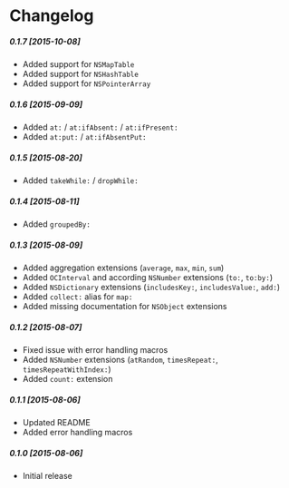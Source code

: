 # Changelog

##### 0.1.7 [2015-10-08]
* Added support for `NSMapTable`
* Added support for `NSHashTable`
* Added support for `NSPointerArray`

##### 0.1.6 [2015-09-09]
* Added `at:` / `at:ifAbsent:` / `at:ifPresent:`
* Added `at:put:` / `at:ifAbsentPut:`

##### 0.1.5 [2015-08-20]
* Added `takeWhile:` / `dropWhile:`

##### 0.1.4 [2015-08-11]
* Added `groupedBy:`

##### 0.1.3 [2015-08-09]
* Added aggregation extensions (`average`, `max`, `min`, `sum`)
* Added `OCInterval` and according `NSNumber` extensions (`to:`, `to:by:`)
* Added `NSDictionary` extensions (`includesKey:`, `includesValue:`, `add:`)
* Added `collect:` alias for `map:`
* Added missing documentation for `NSObject` extensions

##### 0.1.2 [2015-08-07]
* Fixed issue with error handling macros
* Added `NSNumber` extensions (`atRandom`, `timesRepeat:`, `timesRepeatWithIndex:`)
* Added `count:` extension

##### 0.1.1 [2015-08-06]
* Updated README
* Added error handling macros

##### 0.1.0 [2015-08-06]
* Initial release
